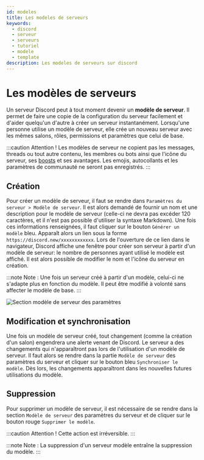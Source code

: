 ```yaml
---
id: modeles
title: Les modeles de serveurs
keywords:
  - discord
  - serveur
  - serveurs
  - tutoriel
  - modele
  - template
description: Les modeles de serveurs sur discord
---
```


# Les modèles de serveurs

Un serveur Discord peut à tout moment devenir un **modèle de serveur**. Il permet de faire une copie de la configuration du serveur facilement et d'aider quelqu'un d'autre à créer un serveur instantanément. Lorsqu'une personne utilise un modèle de serveur, elle crée un nouveau serveur avec les mêmes salons, rôles, permissions et paramètres que celui de base. 


:::caution Attention ! Les modèles de serveur ne copient pas les messages, threads ou tout autre contenu, les membres ou bots ainsi que l'icône du serveur, ses [boosts](https://discord.fr/wiki/nitro-jeux/boost-serveur/boost/) et ses avantages. Les emojis, autocollants et les paramètres de communauté ne seront pas enregistrés.
:::

## Création
Pour créer un modèle de serveur, il faut se rendre dans `Paramètres du serveur > Modèle de serveur`. Il est alors demandé de fournir un nom et une description pour le modèle de serveur (celle-ci ne devra pas excéder 120 caractères, et il n'est pas possible d'utiliser la syntaxe Markdown). Une fois ces informations renseignées, il faut cliquer sur le bouton `Générer un modèle` bleu. Apparaît alors un lien sous la forme `https://discord.new/xxxxxxxxxxxx`. Lors de l'ouverture de ce lien dans le navigateur, Discord affiche une fenêtre pour créer son serveur à partir d'un modèle de serveur: le nombre de personnes ayant utilisé le modèle est affiché. Il est alors possible de modifier le nom et l'icône du serveur en création.


:::note Note : Une fois un serveur créé à partir d'un modèle, celui-ci ne s'adapte plus en fonction du modèle. Il peut être modifié à volonté sans affecter le modèle de base.
:::

![Section modèle de serveur des paramètres](https://i.discord.fr/Dch6.png)


## Modification et synchronisation
Une fois un modèle de serveur créé, tout changement (comme la création d'un salon) engendrera une alerte venant de Discord. Le serveur a des changements qui n'apparaîtront pas lors de l'utilisation d'un modèle de serveur. Il faut alors se rendre dans la partie `Modèle de serveur` des paramètres du serveur et cliquer sur le bouton bleu `Synchroniser le modèle`. Dès lors, les changements apparaîtront dans les nouvelles futures utilisations du modèle.

## Suppression
Pour supprimer un modèle de serveur, il est nécessaire de se rendre dans la section `Modèle de serveur` des paramètres du serveur et de cliquer sur le bouton rouge `Supprimer le modèle`.

:::caution Attention ! Cette action est irréversible.
:::

:::note Note : La suppression d'un serveur modèle entraîne la suppression du modèle.
:::
